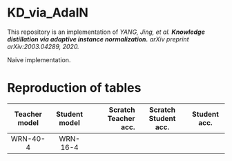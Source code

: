 # KD_via_AdaIN

This repository is an implementation of *YANG, Jing, et al. **Knowledge distillation via adaptive instance normalization.** arXiv preprint arXiv:2003.04289, 2020.*

Naive implementation.

# Reproduction of tables
| Teacher model | Student model | Scratch Teacher acc. | Scratch Student acc. | Student acc. |
|:---:|:---:|---:|:---:|:---:|
| WRN-40-4 | WRN-16-4 |  | | |

